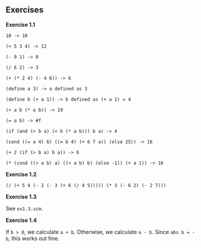 Exercises
---------

**Exercise 1.1**

`10 -> 10`

`(+ 5 3 4) -> 12`

`(- 9 1) -> 8`

`(/ 6 2) -> 3`

`(+ (* 2 4) (- 4 6)) -> 6`

`(define a 3) -> a defined as 3`

`(define b (+ a 1)) -> b defined as (+ a 1) = 4`

`(+ a b (* a b)) -> 19`

`(= a b) -> #f`

`(if (and (> b a) (< b (* a b))) b a) -> 4`

`(cond ((= a 4) 6) ((= b 4) (+ 6 7 a)) (else 25)) -> 16`

`(+ 2 (if (> b a) b a)) -> 6`

`(* (cond ((> a b) a) ((< a b) b) (else -1)) (+ a 1)) -> 16`

**Exercise 1.2**

`(/ (+ 5 4 (- 2 (- 3 (+ 6 (/ 4 5))))) (* 3 (- 6 2) (- 2 7)))`

**Exercise 1.3**

See `ex1.3.scm`.

**Exercise 1.4**

If `b > 0`, we calculate `a + b`. Otherwise, we calculate `a - b`. Since `abs b = -b`, this works out fine.
